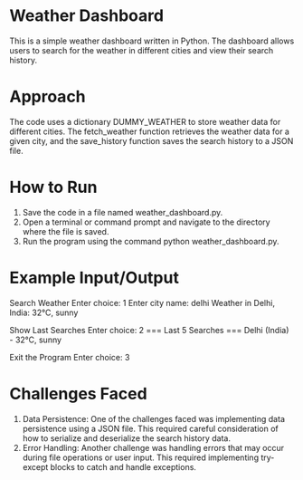 # Weather Dashboard

This is a simple weather dashboard written in Python. The dashboard allows users to search for the weather in different cities and view their search history.

# Approach
The code uses a dictionary DUMMY_WEATHER to store weather data for different cities. The fetch_weather function retrieves the weather data for a given city, and the save_history function saves the search history to a JSON file.

# How to Run
1. Save the code in a file named weather_dashboard.py.
2. Open a terminal or command prompt and navigate to the directory where the file is saved.
3. Run the program using the command python weather_dashboard.py.

# Example Input/Output
Search Weather
Enter choice: 1
Enter city name: delhi
Weather in Delhi, India: 32°C, sunny

Show Last Searches
Enter choice: 2
=== Last 5 Searches ===
Delhi (India) - 32°C, sunny

Exit the Program
Enter choice: 3

# Challenges Faced
1. Data Persistence: One of the challenges faced was implementing data persistence using a JSON file. This required careful consideration of how to serialize and deserialize the search history data.
2. Error Handling: Another challenge was handling errors that may occur during file operations or user input. This required implementing try-except blocks to catch and handle exceptions.


